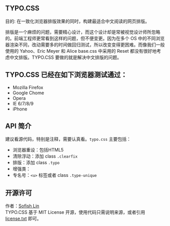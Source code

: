 ## TYPO.CSS

目的: 在一致化浏览器排版效果的同时，构建最适合中文阅读的网页排版。

排版是一个麻烦的问题，需要精心设计，而这个设计却是常被视觉设计师所忽略的。前端工程师更常看到这样的问题，但不便变更。因为在多个 OS 中的不同浏览器渲染不同，改动需要多的时间做回归测试，所以改变变得更困难。而像我们一般使用的 Yahoo、Eric Meyer 和 Alice base.css 中采用的 Reset 都没有很好地考虑中文排版。TYPO.CSS 要做的就是解决中文排版的问题。

## TYPO.CSS 已经在如下浏览器测试通过：

- Mozilla Firefox
- Google Chome
- Opera
- IE 6/7/8/9
- iPhone

## API 简介

建议看源代码，特别是注释，需要认真看。`typo.css` 主要包括：

- 浏览器重设：包括HTML5
- 清除浮动：添加 class `.clearfix`
- 排版：添加 class `.typo`
- 增强类：
 - 专名号：`<u>` 标签或者 class `.type-unique`

## 开源许可

作者：[Sofish Lin](http://sofish.de)<br />
TYPO.CSS 基于 MIT License 开源，使用代码只需说明来源，或者引用 [license.txt](https://github.com/sofish/typo.css/blob/master/license.txt) 即可。

